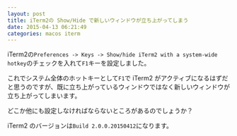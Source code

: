```yaml
---
layout: post
title: iTerm2の Show/Hide で新しいウィンドウが立ち上がってしまう
date: 2015-04-13 06:21:49
categories: macos iterm
---
```

<!-- {% raw %} -->
<p>iTerm2の<code>Preferences -&gt; Keys -&gt; Show/hide iTerm2 with a system-wide hotkey</code>のチェックを入れて<code>F1</code>キーを設定しました。</p>

<p>これでシステム全体のホットキーとして<code>F1</code>で iTerm2 がアクティブになるはずだと思うのですが、既に立ち上がっているウィンドウではなく新しいウィンドウが立ち上がってしまいます。</p>

<p>どこか他にも設定しなければならないところがあるのでしょうか？</p>

<p>iTerm2 のバージョンは<code>Build 2.0.0.20150412</code>になります。</p>
<!-- {% endraw %} -->
